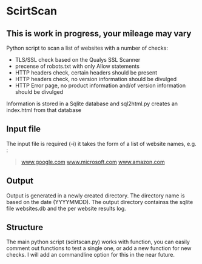 # ScirtScan
## This is work in progress, your mileage may vary

Python script to scan a list of websites with a number of checks:

* TLS/SSL check based on the Qualys SSL Scanner
* precense of robots.txt with only Allow statements
* HTTP headers check, certain headers should be present
* HTTP headers check, no version information should be divulged
* HTTP Error page, no product information and/of version information should be divulged

Information is stored in a Sqlite database and sql2html.py creates an index.html from that database

## Input file
The input file is required (-i) it takes the form of a list of website names, e.g. :
> www.google.com
> www.microsoft.com
> www.amazon.com

## Output
Output is generated in a newly created directory. The directory name is based on the date (YYYYMMDD). The output directory containss the sqlite file websites.db and the per website results log.

## Structure
The main python script (scirtscan.py) works with function, you can easily comment out functions to test a single one, or add a new function for new checks. I will add an commandline option for this in the near future. 
